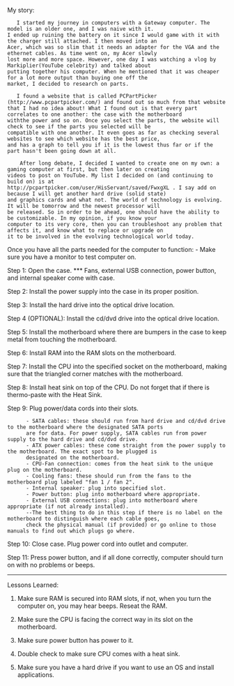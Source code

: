 My story:
    
       I started my journey in computers with a Gateway computer. The model is an older one, and I was naive with it. 
    I ended up ruining the battery on it since I would game with it with the charger still attached. I then moved into an
    Acer, which was so slim that it needs an adapter for the VGA and the ethernet cables. As time went on, my Acer slowly
    lost more and more space. However, one day I was watching a vlog by Markiplier(YouTube celebrity) and talked about
    putting together his computer. When he mentioned that it was cheaper for a lot more output than buying one off the
    market, I decided to research on parts.
    
       I found a website that is called PCPartPicker (http://www.pcpartpicker.com/) and found out so much from that website
    that I had no idea about! What I found out is that every part correlates to one another: the case with the motherboard
    withthe power and so on. Once you select the parts, the website will check to see if the parts you selected will be
    compatible with one another. It even goes as far as checking several websites to see which website has the best price,
    and has a graph to tell you if it is the lowest thus far or if the part hasn't been going down at all.
    
        After long debate, I decided I wanted to create one on my own: a gaming computer at first, but then later on creating
    videos to post on YouTube. My list I decided on (and continuing to build on) is at
    http://pcpartpicker.com/user/HisServant/saved/FwxgXL . I say add on because I will get another hard drive (solid state)
    and graphics cards and what not. The world of technology is evolving. It will be tomorrow and the newest processor will
    be released. So in order to be ahead, one should have the ability to be customizable. In my opinion, if you know your
    computer to its very core, then you can troubleshoot any problem that affects it, and know what to replace or upgrade on
    it to be involved in the evolving technological world today.

Once you have all the parts needed for the computer to function:
    - Make sure you have a monitor to test computer on.

Step 1:  Open the case. 
          *** Fans, external USB connection, power button, and internal speaker come with case. 
          
Step 2:  Install the power supply into the case in its proper position. 

Step 3:  Install the hard drive into the optical drive location. 

Step 4 (OPTIONAL): Install the cd/dvd drive into the optical drive location. 

Step 5:  Install the motherboard where there are bumpers in the case to keep metal from touching the motherboard. 

Step 6:  Install RAM into the RAM slots on the motherboard. 

Step 7:  Install the CPU into the specified socket on the motherboard, making sure that the triangled corner matches with the            motherboard. 

Step 8:  Install heat sink on top of the CPU. Do not forget that if there is thermo-paste with the Heat Sink.

Step 9:  Plug power/data cords into their slots.

          - SATA cables: these should run from hard drive and cd/dvd drive to the motherboard where the designated SATA ports
          are for data. For power supply, SATA cables run from power supply to the hard drive and cd/dvd drive. 
          - ATX power cables: these come straight from the power supply to the motherboard. The exact spot to be plugged is
          designated on the motherboard.
          - CPU-Fan connection: comes from the heat sink to the unique plug on the motherboard.
          - Cooling fans: these should run from the fans to the motherboard plug labeled "fan 1 / fan 2". 
          - Internal speaker: plug into specified slot.
          - Power button: plug into motherboard where appropriate.
          - External USB connections: plug into motherboard where appropriate (if not already installed). 
          --The best thing to do in this step if there is no label on the motherboard to distinguish where each cable goes,
          check the physical manual (if provided) or go online to those manuals to find out which plugs go where.
          
Step 10:  Close case. Plug power cord into outlet and computer. 

Step 11:  Press power button, and if all done correctly, computer should turn on with no problems or beeps. 

-----------------------------------------------------------------------------------------------------------------------------

Lessons Learned:

1) Make sure RAM is secured into RAM slots, if not, when you turn the computer on, you may hear beeps. Reseat the RAM. 

2) Make sure the CPU is facing the correct way in its slot on the motherboard. 

3) Make sure power button has power to it. 

4) Double check to make sure CPU comes with a heat sink. 

5) Make sure you have a hard drive if you want to use an OS and install applications. 
